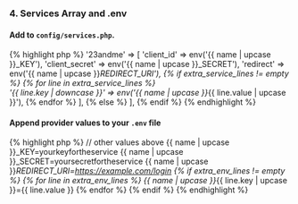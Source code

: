 ### 4. Services Array and .env

#### Add to `config/services.php`.

{% highlight php %}
'23andme' => [
    'client_id' => env('{{ name | upcase }}_KEY'),
    'client_secret' => env('{{ name | upcase }}_SECRET'),
    'redirect' => env('{{ name | upcase }}_REDIRECT_URI'), {% if extra_service_lines != empty %} {% for line in extra_service_lines %}    
    '{{ line.key | downcase }}' => env('{{ name | upcase }}_{{ line.value | upcase }}'), {% endfor %}
], {% else %}
],
{% endif %}
{% endhighlight %}

#### Append provider values to your `.env` file

{% highlight php %}
// other values above
{{ name | upcase }}_KEY=yourkeyfortheservice
{{ name | upcase }}_SECRET=yoursecretfortheservice
{{ name | upcase }}_REDIRECT_URI=https://example.com/login {% if extra_env_lines != empty %} {% for line in extra_env_lines %}
{{ name | upcase }}_{{ line.key | upcase }}={{ line.value }} {% endfor %} {% endif %}
{% endhighlight %}
